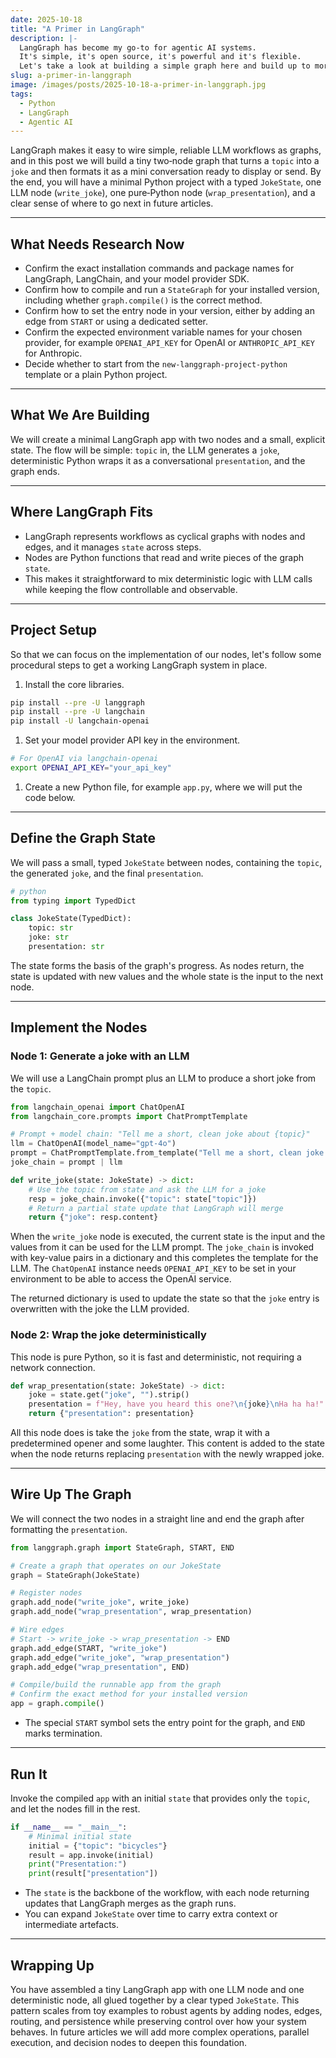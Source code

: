 ```yaml
---
date: 2025-10-18
title: "A Primer in LangGraph"
description: |-
  LangGraph has become my go-to for agentic AI systems.
  It's simple, it's open source, it's powerful and it's flexible.
  Let's take a look at building a simple graph here and build up to more complex use cases.
slug: a-primer-in-langgraph
image: /images/posts/2025-10-18-a-primer-in-langgraph.jpg
tags:
  - Python
  - LangGraph
  - Agentic AI
---
```


LangGraph makes it easy to wire simple, reliable LLM workflows as graphs, and in this post we will build a tiny two‑node graph that turns a `topic` into a `joke` and then formats it as a mini conversation ready to display or send.
By the end, you will have a minimal Python project with a typed `JokeState`, one LLM node (`write_joke`), one pure‑Python node (`wrap_presentation`), and a clear sense of where to go next in future articles.

---

## What Needs Research Now

- Confirm the exact installation commands and package names for LangGraph, LangChain, and your model provider SDK.
- Confirm how to compile and run a `StateGraph` for your installed version, including whether `graph.compile()` is the correct method.
- Confirm how to set the entry node in your version, either by adding an edge from `START` or using a dedicated setter.
- Confirm the expected environment variable names for your chosen provider, for example `OPENAI_API_KEY` for OpenAI or `ANTHROPIC_API_KEY` for Anthropic.
- Decide whether to start from the `new-langgraph-project-python` template or a plain Python project.

---

## What We Are Building

We will create a minimal LangGraph app with two nodes and a small, explicit state.
The flow will be simple: `topic` in, the LLM generates a `joke`, deterministic Python wraps it as a conversational `presentation`, and the graph ends.

---

## Where LangGraph Fits

- LangGraph represents workflows as cyclical graphs with nodes and edges, and it manages `state` across steps.
- Nodes are Python functions that read and write pieces of the graph `state`.
- This makes it straightforward to mix deterministic logic with LLM calls while keeping the flow controllable and observable.

---

## Project Setup

So that we can focus on the implementation of our nodes, let's follow some procedural steps to get a working LangGraph system in place.

1. Install the core libraries.

```bash
pip install --pre -U langgraph
pip install --pre -U langchain
pip install -U langchain-openai
```

1. Set your model provider API key in the environment.

```bash
# For OpenAI via langchain-openai
export OPENAI_API_KEY="your_api_key"
```

1. Create a new Python file, for example `app.py`, where we will put the code below.

---

## Define the Graph State

We will pass a small, typed `JokeState` between nodes, containing the `topic`, the generated `joke`, and the final `presentation`.

```python
# python
from typing import TypedDict

class JokeState(TypedDict):
    topic: str
    joke: str
    presentation: str
```

The state forms the basis of the graph's progress.
As nodes return, the state is updated with new values and the whole state is the input to the next node.

---

## Implement the Nodes

### Node 1: Generate a joke with an LLM

We will use a LangChain prompt plus an LLM to produce a short joke from the `topic`.

```python
from langchain_openai import ChatOpenAI
from langchain_core.prompts import ChatPromptTemplate

# Prompt + model chain: "Tell me a short, clean joke about {topic}"
llm = ChatOpenAI(model_name="gpt-4o")
prompt = ChatPromptTemplate.from_template("Tell me a short, clean joke about {topic}")
joke_chain = prompt | llm

def write_joke(state: JokeState) -> dict:
    # Use the topic from state and ask the LLM for a joke
    resp = joke_chain.invoke({"topic": state["topic"]})
    # Return a partial state update that LangGraph will merge
    return {"joke": resp.content}
```

When the `write_joke` node is executed, the current state is the input and the values from it can be used for the LLM prompt.
The `joke_chain` is invoked with key-value pairs in a dictionary and this completes the template for the LLM.
The `ChatOpenAI` instance needs `OPENAI_API_KEY` to be set in your environment to be able to access the OpenAI service.

The returned dictionary is used to update the state so that the `joke` entry is overwritten with the joke the LLM provided.

### Node 2: Wrap the joke deterministically

This node is pure Python, so it is fast and deterministic, not requiring a network connection.

```python
def wrap_presentation(state: JokeState) -> dict:
    joke = state.get("joke", "").strip()
    presentation = f"Hey, have you heard this one?\n{joke}\nHa ha ha!"
    return {"presentation": presentation}
```

All this node does is take the `joke` from the state, wrap it with a predetermined opener and some laughter.
This content is added to the state when the node returns replacing `presentation` with the newly wrapped joke.

---

## Wire Up The Graph

We will connect the two nodes in a straight line and end the graph after formatting the `presentation`.

```python
from langgraph.graph import StateGraph, START, END

# Create a graph that operates on our JokeState
graph = StateGraph(JokeState)

# Register nodes
graph.add_node("write_joke", write_joke)
graph.add_node("wrap_presentation", wrap_presentation)

# Wire edges
# Start -> write_joke -> wrap_presentation -> END
graph.add_edge(START, "write_joke")
graph.add_edge("write_joke", "wrap_presentation")
graph.add_edge("wrap_presentation", END)

# Compile/build the runnable app from the graph
# Confirm the exact method for your installed version
app = graph.compile()
```

- The special `START` symbol sets the entry point for the graph, and `END` marks termination.

---

## Run It

Invoke the compiled `app` with an initial `state` that provides only the `topic`, and let the nodes fill in the rest.

```python
if __name__ == "__main__":
    # Minimal initial state
    initial = {"topic": "bicycles"}
    result = app.invoke(initial)
    print("Presentation:")
    print(result["presentation"])
```

- The `state` is the backbone of the workflow, with each node returning updates that LangGraph merges as the graph runs.
- You can expand `JokeState` over time to carry extra context or intermediate artefacts.

---

## Wrapping Up

You have assembled a tiny LangGraph app with one LLM node and one deterministic node, all glued together by a clear typed `JokeState`.
This pattern scales from toy examples to robust agents by adding nodes, edges, routing, and persistence while preserving control over how your system behaves.
In future articles we will add more complex operations, parallel execution, and decision nodes to deepen this foundation.
